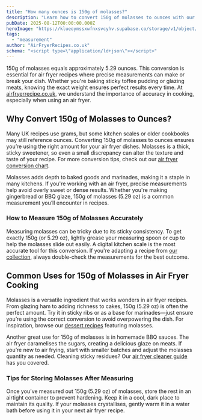 ```yaml
---
title: "How many ounces is 150g of molasses?"
description: "Learn how to convert 150g of molasses to ounces with our simple guide—perfect for air fryer recipes and precise baking measurements."
pubDate: 2025-08-12T00:00:00.000Z
heroImage: "https://klueoymssxwfnxsvcyhv.supabase.co/storage/v1/object/public/md/how-many-ounces-is-150g-of-molasses-d7b00269.webp"
tags:
  - "measurement"
author: "AirFryerRecipes.co.uk"
schema: "<script type=\"application/ld+json\"></script>"
---
```


<p>150g of molasses equals approximately 5.29 ounces. This conversion is essential for air fryer recipes where precise measurements can make or break your dish. Whether you're baking sticky toffee pudding or glazing meats, knowing the exact weight ensures perfect results every time. At <a href=https://www.airfryerrecipe.co.uk>airfryerrecipe.co.uk</a>, we understand the importance of accuracy in cooking, especially when using an air fryer.</p>  

<h2>Why Convert 150g of Molasses to Ounces?</h2>  
<p>Many UK recipes use grams, but some kitchen scales or older cookbooks may still reference ounces. Converting 150g of molasses to ounces ensures you’re using the right amount for your air fryer dishes. Molasses is a thick, sticky sweetener, so even a small discrepancy can alter the texture and taste of your recipe. For more conversion tips, check out our <a href=https://www.airfryerrecipe.co.uk/air-fryer-conversion-chart>air fryer conversion chart</a>.</p>  

<p>Molasses adds depth to baked goods and marinades, making it a staple in many kitchens. If you're working with an air fryer, precise measurements help avoid overly sweet or dense results. Whether you're making gingerbread or BBQ glaze, 150g of molasses (5.29 oz) is a common measurement you’ll encounter in recipes.</p>  

<h3>How to Measure 150g of Molasses Accurately</h3>  
<p>Measuring molasses can be tricky due to its sticky consistency. To get exactly 150g (or 5.29 oz), lightly grease your measuring spoon or cup to help the molasses slide out easily. A digital kitchen scale is the most accurate tool for this conversion. If you're adapting a recipe from <a href=https://www.airfryerrecipe.co.uk/recipes>our collection</a>, always double-check the measurements for the best outcome.</p>  

<h2>Common Uses for 150g of Molasses in Air Fryer Cooking</h2>  
<p>Molasses is a versatile ingredient that works wonders in air fryer recipes. From glazing ham to adding richness to cakes, 150g (5.29 oz) is often the perfect amount. Try it in sticky ribs or as a base for marinades—just ensure you’re using the correct conversion to avoid overpowering the dish. For inspiration, browse our <a href=https://www.airfryerrecipe.co.uk/recipe-category/dessert>dessert recipes</a> featuring molasses.</p>  

<p>Another great use for 150g of molasses is in homemade BBQ sauces. The air fryer caramelises the sugars, creating a delicious glaze on meats. If you’re new to air frying, start with smaller batches and adjust the molasses quantity as needed. Cleaning sticky residues? Our <a href=https://www.airfryerrecipe.co.uk/air-fryer-cleaner>air fryer cleaner guide</a> has you covered.</p>  

<h3>Tips for Storing Molasses After Measuring</h3>  
<p>Once you’ve measured out 150g (5.29 oz) of molasses, store the rest in an airtight container to prevent hardening. Keep it in a cool, dark place to maintain its quality. If your molasses crystallises, gently warm it in a water bath before using it in your next air fryer recipe.</p>
